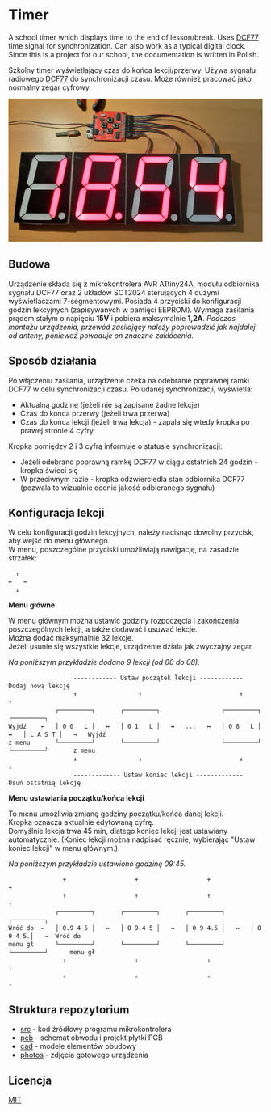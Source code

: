 # Timer

A school timer which displays time to the end of lesson/break. Uses [DCF77](https://en.wikipedia.org/wiki/DCF77) time signal for synchronization. Can also work as a typical digital clock. Since this is a project for our school, the documentation is written in Polish.

Szkolny timer wyświetlający czas do końca lekcji/przerwy. Używa sygnału radiowego [DCF77](https://en.wikipedia.org/wiki/DCF77) do synchronizacji czasu. Może również pracować jako normalny zegar cyfrowy.

![Timer](photos/timer4.jpg)

## Budowa

Urządzenie składa się z mikrokontrolera AVR ATtiny24A, modułu odbiornika sygnału DCF77 oraz 2 układów SCT2024 sterujących 4 dużymi wyświetlaczami 7-segmentowymi. Posiada 4 przyciski do konfiguracji godzin lekcyjnych (zapisywanych w pamięci EEPROM). Wymaga zasilania prądem stałym o napięciu **15V** i pobiera maksymalnie **1,2A**. _Podczas montażu urządzenia, przewód zasilający należy poprowadzić jak najdalej od anteny, ponieważ powoduje on znaczne zakłócenia._

## Sposób działania

Po włączeniu zasilania, urządzenie czeka na odebranie poprawnej ramki DCF77 w celu synchronizacji czasu. Po udanej synchronizacji, wyświetla:

* Aktualną godzinę (jeżeli nie są zapisane żadne lekcje)
* Czas do końca przerwy (jeżeli trwa przerwa)
* Czas do końca lekcji (jeżeli trwa lekcja) - zapala się wtedy kropka po prawej stronie 4 cyfry

Kropka pomiędzy 2 i 3 cyfrą informuje o statusie synchronizacji:

* Jeżeli odebrano poprawną ramkę DCF77 w ciągu ostatnich 24 godzin - kropka świeci się
* W przeciwnym razie - kropka odzwierciedla stan odbiornika DCF77 (pozwala to wizualnie ocenić jakość odbieranego sygnału)

## Konfiguracja lekcji

W celu konfiguracji godzin lekcyjnych, należy nacisnąć dowolny przycisk, aby wejść do menu głównego.\
W menu, poszczególne przyciski umożliwiają nawigację, na zasadzie strzałek:

```
  ↑  
←   →
  ↓  
```

**Menu główne**

W menu głównym można ustawić godziny rozpoczęcia i zakończenia poszczególnych lekcji, a także dodawać i usuwać lekcje.\
Można dodać maksymalnie 32 lekcje.\
Jeżeli usunie się wszystkie lekcje, urządzenie działa jak zwyczajny zegar.

_Na poniższym przykładzie dodano 9 lekcji (od 00 do 08)._

```
                  ------------ Ustaw początek lekcji ------------         Dodaj nową lekcję          
                  ↑                 ↑                           ↑                 ↑                  
             ┌─────────┐       ┌─────────┐                 ┌─────────┐       ┌─────────┐             
Wyjdź    ←   │ 0 0   L │   ↔   │ 0 1   L │   ↔   ...   ↔   │ 0 8   L │   ↔   │ L A S T │   →   Wyjdź 
z menu       └─────────┘       └─────────┘                 └─────────┘       └─────────┘       z menu
                  ↓                 ↓                           ↓                 ↓                  
                  ------------- Ustaw koniec lekcji -------------        Usuń ostatnią lekcję        
```

**Menu ustawiania początku/końca lekcji**

To menu umożliwia zmianę godziny początku/końca danej lekcji.\
Kropka oznacza aktualnie edytowaną cyfrę.\
Domyślnie lekcja trwa 45 min, dlatego koniec lekcji jest ustawiany automatycznie. (Koniec lekcji można nadpisać ręcznie, wybierając "Ustaw koniec lekcji" w menu głównym.)

_Na poniższym przykładzie ustawiono godzinę 09:45._

```
               +                   +                   +                   +               
               ↑                   ↑                   ↑                   ↑               
             ┌─────────┐       ┌─────────┐       ┌─────────┐       ┌─────────┐             
Wróć do  ←   │ 0.9 4 5 │   ↔   │ 0 9.4 5 │   ↔   │ 0 9 4.5 │   ↔   │ 0 9 4 5.│   →  Wróć do
menu gł      └─────────┘       └─────────┘       └─────────┘       └─────────┘      menu gł
               ↓                   ↓                   ↓                   ↓               
               -                   -                   -                   -               
```

## Struktura repozytorium

* [src](src) - kod źródłowy programu mikrokontrolera
* [pcb](pcb) - schemat obwodu i projekt płytki PCB
* [cad](cad) - modele elementów obudowy
* [photos](photos) - zdjęcia gotowego urządzenia

## Licencja

[MIT](LICENSE)
